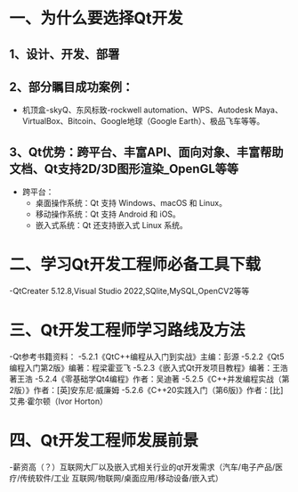 # 一、为什么要选择Qt开发
## 1、设计、开发、部署
## 2、部分瞩目成功案例：
  - 机顶盒-skyQ、东风标致-rockwell automation、WPS、Autodesk Maya、VirtualBox、Bitcoin、Google地球（Google Earth）、极品飞车等等。
## 3、Qt优势：跨平台、丰富API、面向对象、丰富帮助文档、Qt支持2D/3D图形渲染_OpenGL等等
  - 跨平台：
    - 桌面操作系统：Qt 支持 Windows、macOS 和 Linux。
    - 移动操作系统：Qt 支持 Android 和 iOS。
    - 嵌入式系统：Qt 还支持嵌入式 Linux 系统。

# 二、学习Qt开发工程师必备工具下载
  -QtCreater 5.12.8,Visual Studio 2022,SQlite,MySQL,OpenCV2等等
  
# 三、Qt开发工程师学习路线及方法
  -Qt参考书籍资料：
    -5.2.1《QtC++编程从入门到实战》主编：彭源
    -5.2.2《Qt5编程入门第2版》编著：程梁霍亚飞
    -5.2.3《嵌入式Qt开发项目教程》编著：王浩著王浩
    -5.2.4《零基础学Qt4编程》作者：吴迪著
    -5.2.5《C++并发编程实战（第2版）》作者：[英]安东尼·威廉姆
    -5.2.6《C++20实践入门（第6版)》作者：[比]艾弗·霍尔顿（Ivor Horton）

# 四、Qt开发工程师发展前景
  -薪资高（？）互联网大厂以及嵌入式相关行业的qt开发需求（汽车/电子产品/医疗/传统软件/工业 互联网/物联网/桌面应用/移动设备/嵌入式）
